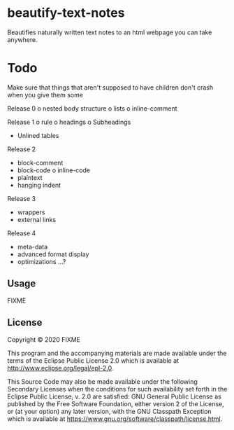 # beautify-text-notes

Beautifies naturally written text notes to an html webpage you can take anywhere. 

# Todo

Make sure that things that aren't supposed to have children don't crash
when you give them some

Release 0 
o nested body structure
o lists
o inline-comment

Release 1
o rule
o headings
o Subheadings
- Unlined tables

Release 2
- block-comment
- block-code
o inline-code
- plaintext
- hanging indent

Release 3
- wrappers
- external links

Release 4
- meta-data
- advanced format display
- optimizations ...?

## Usage

FIXME

## License

Copyright © 2020 FIXME

This program and the accompanying materials are made available under the
terms of the Eclipse Public License 2.0 which is available at
http://www.eclipse.org/legal/epl-2.0.

This Source Code may also be made available under the following Secondary
Licenses when the conditions for such availability set forth in the Eclipse
Public License, v. 2.0 are satisfied: GNU General Public License as published by
the Free Software Foundation, either version 2 of the License, or (at your
option) any later version, with the GNU Classpath Exception which is available
at https://www.gnu.org/software/classpath/license.html.
